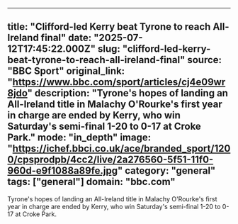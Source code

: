 ---
   title: "Clifford-led Kerry beat Tyrone to reach All-Ireland final"
   date: "2025-07-12T17:45:22.000Z"
   slug: "clifford-led-kerry-beat-tyrone-to-reach-all-ireland-final"
   source: "BBC Sport"
   original_link: "https://www.bbc.com/sport/articles/cj4e09wr8jdo"
   description: "Tyrone's hopes of landing an All-Ireland title in Malachy O'Rourke's first year in charge are ended by Kerry, who win Saturday's semi-final 1-20 to 0-17 at Croke Park."
   mode: "in_depth"
   image: "https://ichef.bbci.co.uk/ace/branded_sport/1200/cpsprodpb/4cc2/live/2a276560-5f51-11f0-960d-e9f1088a89fe.jpg"
   category: "general"
   tags: ["general"]
   domain: "bbc.com"
  ---
  Tyrone's hopes of landing an All-Ireland title in Malachy O'Rourke's first year in charge are ended by Kerry, who win Saturday's semi-final 1-20 to 0-17 at Croke Park.